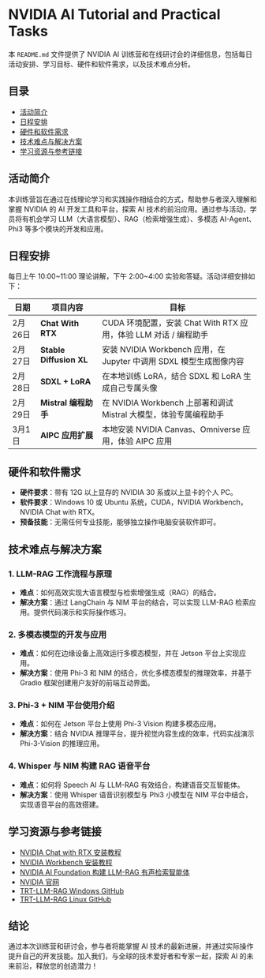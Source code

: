 # NVIDIA AI Tutorial and Practical Tasks

本 `README.md` 文件提供了 NVIDIA AI 训练营和在线研讨会的详细信息，包括每日活动安排、学习目标、硬件和软件需求，以及技术难点分析。

## 目录

- [活动简介](#活动简介)
- [日程安排](#日程安排)
- [硬件和软件需求](#硬件和软件需求)
- [技术难点与解决方案](#技术难点与解决方案)
- [学习资源与参考链接](#学习资源与参考链接)

## 活动简介

本训练营旨在通过在线理论学习和实践操作相结合的方式，帮助参与者深入理解和掌握 NVIDIA 的 AI 开发工具和平台，探索 AI 技术的前沿应用。通过参与活动，学员将有机会学习 LLM（大语言模型）、RAG（检索增强生成）、多模态 AI-Agent、Phi3 等多个模块的开发和应用。

## 日程安排

每日上午 10:00~11:00 理论讲解，下午 2:00~4:00 实验和答疑。活动详细安排如下：

| 日期       | 项目内容                                 | 目标                                         |
|------------|-------------------------------------------|----------------------------------------------|
| 2月26日    | **Chat With RTX**                          | CUDA 环境配置，安装 Chat With RTX 应用，体验 LLM 对话 / 编程助手 |
| 2月27日    | **Stable Diffusion XL**                    | 安装 NVIDIA Workbench 应用，在 Jupyter 中调用 SDXL 模型生成图像内容 |
| 2月28日    | **SDXL + LoRA**                            | 在本地训练 LoRA，结合 SDXL 和 LoRA 生成自己专属头像          |
| 2月29日    | **Mistral 编程助手**                        | 在 NVIDIA Workbench 上部署和调试 Mistral 大模型，体验专属编程助手 |
| 3月1日     | **AIPC 应用扩展**                           | 本地安装 NVIDIA Canvas、Omniverse 应用，体验 AIPC 应用      |

## 硬件和软件需求

- **硬件要求**：带有 12G 以上显存的 NVIDIA 30 系或以上显卡的个人 PC。
- **软件要求**：Windows 10 或 Ubuntu 系统，CUDA，NVIDIA Workbench，NVIDIA Chat with RTX。
- **预备技能**：无需任何专业技能，能够独立操作电脑安装软件即可。

## 技术难点与解决方案

### 1. LLM-RAG 工作流程与原理

- **难点**：如何高效实现大语言模型与检索增强生成（RAG）的结合。
- **解决方案**：通过 LangChain 与 NIM 平台的结合，可以实现 LLM-RAG 检索应用。提供代码演示和实际操作练习。

### 2. 多模态模型的开发与应用

- **难点**：如何在边缘设备上高效运行多模态模型，并在 Jetson 平台上实现应用。
- **解决方案**：使用 Phi-3 和 NIM 的结合，优化多模态模型的推理效率，并基于 Gradio 框架创建用户友好的前端互动界面。

### 3. Phi-3 + NIM 平台使用介绍

- **难点**：如何在 Jetson 平台上使用 Phi-3 Vision 构建多模态应用。
- **解决方案**：结合 NVIDIA 推理平台，提升视觉内容生成的效率，代码实战演示 Phi-3-Vision 的推理应用。

### 4. Whisper 与 NIM 构建 RAG 语音平台

- **难点**：如何将 Speech AI 与 LLM-RAG 有效结合，构建语音交互智能体。
- **解决方案**：使用 Whisper 语音识别模型与 Phi3 小模型在 NIM 平台中结合，实现语音平台的高效搭建。

## 学习资源与参考链接

- [NVIDIA Chat with RTX 安装教程](https://zhuanlan.zhihu.com/p/683494847)
- [NVIDIA Workbench 安装教程](https://blog.csdn.net/kunhe0512/article/details/136283665)
- [NVIDIA AI Foundation 构建 LLM-RAG 有声检索智能体](https://live.csdn.net/room/csdnnews/bnm2tfJZ)
- [NVIDIA 官网](https://www.nvidia.com/en-us/ai-on-rtx/chat-with-rtx-generative-ai/)
- [TRT-LLM-RAG Windows GitHub](https://github.com/NVIDIA/trt-llm-rag-windows)
- [TRT-LLM-RAG Linux GitHub](https://github.com/noahc1510/trt-llm-rag-linux)

## 结论

通过本次训练营和研讨会，参与者将能掌握 AI 技术的最新进展，并通过实际操作提升自己的开发技能。加入我们，与全球的技术爱好者和专家一起，探索 AI 的未来前沿，释放您的创造潜力！


